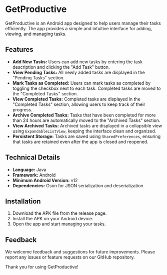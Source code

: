 # GetProductive

GetProductive is an Android app designed to help users manage their tasks efficiently. The app provides a simple and intuitive interface for adding, viewing, and managing tasks.

## Features

- **Add New Tasks:** Users can add new tasks by entering the task description and clicking the "Add Task" button.
- **View Pending Tasks:** All newly added tasks are displayed in the "Pending Tasks" section.
- **Mark Tasks as Completed:** Users can mark tasks as completed by toggling the checkbox next to each task. Completed tasks are moved to the "Completed Tasks" section.
- **View Completed Tasks:** Completed tasks are displayed in the "Completed Tasks" section, allowing users to keep track of their progress.
- **Archive Completed Tasks:** Tasks that have been completed for more than 24 hours are automatically moved to the "Archived Tasks" section.
- **View Archived Tasks:** Archived tasks are displayed in a collapsible view using `ExpandableListView`, keeping the interface clean and organized.
- **Persistent Storage:** Tasks are saved using `SharedPreferences`, ensuring that tasks are retained even after the app is closed and reopened.

## Technical Details

- **Language:** Java
- **Framework:** Android
- **Minimum Android Version:** v12
- **Dependencies:** Gson for JSON serialization and deserialization

## Installation

1. Download the APK file from the release page.
2. Install the APK on your Android device.
3. Open the app and start managing your tasks.

## Feedback

We welcome feedback and suggestions for future improvements. Please report any issues or feature requests on our GitHub repository.

Thank you for using GetProductive!
